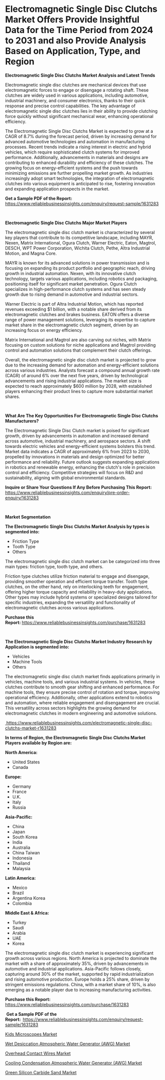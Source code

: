 <p><h1>Electromagnetic Single Disc Clutchs Market Offers Provide Insightful Data for the Time Period from 2024 to 2031 and also Provide Analysis Based on Application, Type, and Region</h1></p><p><strong>Electromagnetic Single Disc Clutchs Market Analysis and Latest Trends</strong></p>
<p><p>Electromagnetic single disc clutches are mechanical devices that use electromagnetic forces to engage or disengage a rotating shaft. These clutches are widely used in various applications, including automotive, industrial machinery, and consumer electronics, thanks to their quick response and precise control capabilities. The key advantage of electromagnetic single disc clutches lies in their ability to provide clutching force quickly without significant mechanical wear, enhancing operational efficiency.</p><p>The Electromagnetic Single Disc Clutchs Market is expected to grow at a CAGR of 8.7% during the forecast period, driven by increasing demand for advanced automotive technologies and automation in manufacturing processes. Recent trends indicate a rising interest in electric and hybrid vehicles, which require sophisticated clutch systems for improved performance. Additionally, advancements in materials and designs are contributing to enhanced durability and efficiency of these clutches. The growing focus on energy-efficient systems and the push towards minimizing emissions are further propelling market growth. As industries increasingly adopt smart technologies, the integration of electromagnetic clutches into various equipment is anticipated to rise, fostering innovation and expanding application prospects in the market.</p></p>
<p><strong>Get a Sample PDF of the Report:&nbsp;</strong> <a href="https://www.reliablebusinessinsights.com/enquiry/request-sample/1631283?utm_campaign=113&utm_medium=2&utm_source=Github&utm_content=ia&utm_term=27102024&utm_id=electromagnetic-single-disc-clutchs">https://www.reliablebusinessinsights.com/enquiry/request-sample/1631283</a></p>
<p>&nbsp;</p>
<p><strong>Electromagnetic Single Disc Clutchs Major Market Players</strong></p>
<p><p>The electromagnetic single disc clutch market is characterized by several key players that contribute to its competitive landscape, including MAYR, Nexen, Matrix International, Ogura Clutch, Warner Electric, Eaton, Magtrol, DESCH, WPT Power Corporation, Wichita Clutch, Pethe, Altra Industrial Motion, and Magna Core. </p><p>MAYR is known for its advanced solutions in power transmission and is focusing on expanding its product portfolio and geographic reach, driving growth in industrial automation. Nexen, with its innovative clutch technology, targets various applications, including robotics and packaging, positioning itself for significant market penetration. Ogura Clutch specializes in high-performance clutch systems and has seen steady growth due to rising demand in automotive and industrial sectors.</p><p>Warner Electric is part of Altra Industrial Motion, which has reported revenues exceeding $1 billion, with a notable share derived from its electromagnetic clutches and brakes business. EATON offers a diverse range of power management solutions, leveraging its expertise to capture market share in the electromagnetic clutch segment, driven by an increasing focus on energy efficiency.</p><p>Matrix International and Magtrol are also carving out niches, with Matrix focusing on custom solutions for niche applications and Magtrol providing control and automation solutions that complement their clutch offerings.</p><p>Overall, the electromagnetic single disc clutch market is projected to grow due to the increasing demand for automation and energy-efficient solutions across various industries. Analysts forecast a compound annual growth rate (CAGR) of around 6% over the next five years, driven by technological advancements and rising industrial applications. The market size is expected to reach approximately $600 million by 2028, with established players enhancing their product lines to capture more substantial market shares.</p></p>
<p>&nbsp;</p>
<p><strong>What Are The Key Opportunities For Electromagnetic Single Disc Clutchs Manufacturers?</strong></p>
<p><p>The Electromagnetic Single Disc Clutch market is poised for significant growth, driven by advancements in automation and increased demand across automotive, industrial machinery, and aerospace sectors. A shift towards electric vehicles and energy-efficient systems bolsters this trend. Market data indicates a CAGR of approximately 6% from 2023 to 2030, propelled by innovations in materials and design optimized for better performance and reliability. Future outlook suggests expanding applications in robotics and renewable energy, enhancing the clutch's role in precision control and efficiency. Competitive strategies will focus on R&D and sustainability, aligning with global environmental standards.</p></p>
<p><strong>Inquire or Share Your Questions If Any Before Purchasing This Report:</strong> <a href="https://www.reliablebusinessinsights.com/enquiry/pre-order-enquiry/1631283?utm_campaign=113&utm_medium=2&utm_source=Github&utm_content=ia&utm_term=27102024&utm_id=electromagnetic-single-disc-clutchs">https://www.reliablebusinessinsights.com/enquiry/pre-order-enquiry/1631283</a></p>
<p>&nbsp;</p>
<p><strong>Market Segmentation</strong></p>
<p><strong>The Electromagnetic Single Disc Clutchs Market Analysis by types is segmented into:</strong></p>
<p><ul><li>Friction Type</li><li>Tooth Type</li><li>Others</li></ul></p>
<p><p>The electromagnetic single disc clutch market can be categorized into three main types: friction type, tooth type, and others. </p><p>Friction type clutches utilize friction material to engage and disengage, providing smoother operation and efficient torque transfer. Tooth type clutches, on the other hand, rely on interlocking teeth for engagement, offering higher torque capacity and reliability in heavy-duty applications. Other types may include hybrid systems or specialized designs tailored for specific industries, expanding the versatility and functionality of electromagnetic clutches across various applications.</p></p>
<p><strong>Purchase this Report:&nbsp;</strong><a href="https://www.reliablebusinessinsights.com/purchase/1631283?utm_campaign=113&utm_medium=2&utm_source=Github&utm_content=ia&utm_term=27102024&utm_id=electromagnetic-single-disc-clutchs">https://www.reliablebusinessinsights.com/purchase/1631283</a></p>
<p>&nbsp;</p>
<p><strong>The Electromagnetic Single Disc Clutchs Market Industry Research by Application is segmented into:</strong></p>
<p><ul><li>Vehicles</li><li>Machine Tools</li><li>Others</li></ul></p>
<p><p>The electromagnetic single disc clutch market finds applications primarily in vehicles, machine tools, and various industrial systems. In vehicles, these clutches contribute to smooth gear shifting and enhanced performance. For machine tools, they ensure precise control of rotation and torque, improving operational efficiency. Additionally, other applications extend to robotics and automation, where reliable engagement and disengagement are crucial. This versatility across sectors highlights the growing demand for electromagnetic clutches in modern engineering and automotive solutions.</p></p>
<p><a href="https://www.reliablebusinessinsights.com/electromagnetic-single-disc-clutchs-market-r1631283?utm_campaign=113&utm_medium=2&utm_source=Github&utm_content=ia&utm_term=27102024&utm_id=electromagnetic-single-disc-clutchs">&nbsp;https://www.reliablebusinessinsights.com/electromagnetic-single-disc-clutchs-market-r1631283</a></p>
<p><strong>In terms of Region, the Electromagnetic Single Disc Clutchs Market Players available by Region are:</strong></p>
<p>
    <p> <strong> North America: </strong>
        <ul>
            <li>United States</li>
            <li>Canada</li>
        </ul>
        </p> 
    <p> <strong> Europe: </strong>
        <ul>
            <li>Germany</li>
            <li>France</li>
            <li>U.K.</li>
            <li>Italy</li>
            <li>Russia</li>
        </ul>
        </p> 
    <p> <strong> Asia-Pacific: </strong>
        <ul>
            <li>China</li>
            <li>Japan</li>
            <li>South Korea</li>
            <li>India</li>
            <li>Australia</li>
            <li>China Taiwan</li>
            <li>Indonesia</li>
            <li>Thailand</li>
            <li>Malaysia</li>
        </ul>
        </p> 
    <p> <strong> Latin America: </strong>
        <ul>
            <li>Mexico</li>
            <li>Brazil</li>
            <li>Argentina Korea</li>
            <li>Colombia</li>
        </ul>
        </p> 
    <p> <strong> Middle East & Africa: </strong>
        <ul>
            <li>Turkey</li>
            <li>Saudi</li>
            <li>Arabia</li>
            <li>UAE</li>
            <li>Korea</li>
        </ul>
    </p>
    </p>
<p><p>The electromagnetic single disc clutch market is experiencing significant growth across various regions. North America is projected to dominate the market with a share of approximately 35%, driven by advancements in automotive and industrial applications. Asia-Pacific follows closely, capturing around 30% of the market, supported by rapid industrialization and rising automotive production. Europe holds a 25% share, driven by stringent emissions regulations. China, with a market share of 10%, is also emerging as a notable player due to increasing manufacturing activities.</p></p>
<p><strong>Purchase this Report: </strong><a href="https://www.reliablebusinessinsights.com/purchase/1631283?utm_campaign=113&utm_medium=2&utm_source=Github&utm_content=ia&utm_term=27102024&utm_id=electromagnetic-single-disc-clutchs">https://www.reliablebusinessinsights.com/purchase/1631283</a></p>
<p>&nbsp;<strong>Get a Sample PDF of the Report:&nbsp;&nbsp;</strong><a href="https://www.reliablebusinessinsights.com/enquiry/request-sample/1631283?utm_campaign=113&utm_medium=2&utm_source=Github&utm_content=ia&utm_term=27102024&utm_id=electromagnetic-single-disc-clutchs">https://www.reliablebusinessinsights.com/enquiry/request-sample/1631283</a></p>
<p><strong></strong></p>
<p><p><a href="https://github.com/florjvdva/Market-Research-Report-List-1/blob/main/kids-microscopes-market.md?utm_campaign=113&utm_medium=2&utm_source=Github&utm_content=ia&utm_term=27102024&utm_id=electromagnetic-single-disc-clutchs">Kids Microscopes Market</a></p><p><a href="https://issuu.com/reportprime-2/docs/wet-desiccation-atmospheric-water-g_756b2617377d2f?utm_campaign=113&utm_medium=2&utm_source=Github&utm_content=ia&utm_term=27102024&utm_id=electromagnetic-single-disc-clutchs">Wet Desiccation Atmospheric Water Generator (AWG) Market</a></p><p><a href="https://www.linkedin.com/pulse/overhead-contact-wires-market-penetration-strategies-vxhyc?utm_campaign=113&utm_medium=2&utm_source=Github&utm_content=ia&utm_term=27102024&utm_id=electromagnetic-single-disc-clutchs">Overhead Contact Wires Market</a></p><p><a href="https://issuu.com/reportprime-2/docs/cooling-condensation-atmospheric-wa_922601e5972214?utm_campaign=113&utm_medium=2&utm_source=Github&utm_content=ia&utm_term=27102024&utm_id=electromagnetic-single-disc-clutchs">Cooling Condensation Atmospheric Water Generator (AWG) Market</a></p><p><a href="https://www.linkedin.com/pulse/green-silicon-carbide-sand-market-ecosystem-competitive-landscape-kfrge?utm_campaign=113&utm_medium=2&utm_source=Github&utm_content=ia&utm_term=27102024&utm_id=electromagnetic-single-disc-clutchs">Green Silicon Carbide Sand Market</a></p></p>